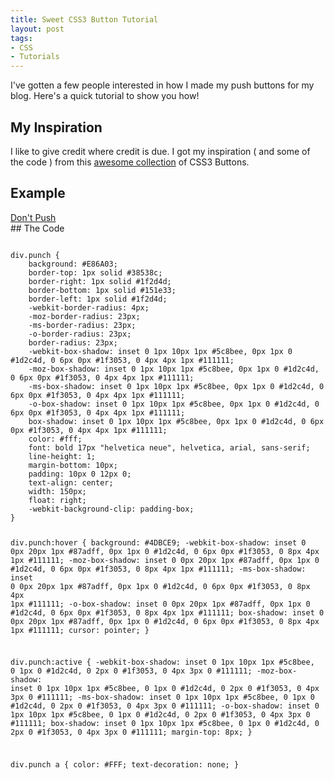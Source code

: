 ```yaml
--- 
title: Sweet CSS3 Button Tutorial
layout: post
tags: 
- CSS
- Tutorials
---
```

I've gotten a few people interested in how I made my push buttons for my blog. Here's a quick tutorial to show you how!
## My Inspiration
I like to give credit where credit is due. I got my inspiration ( and some of the code ) from this <a href="http://hellohappy.org/css3-buttons/">awesome collection</a> of CSS3 Buttons.
## Example
<div class="punch" style="float: left !important;"><a href="#">Don't Push</a></div>
<div style="clear: both;"></div>
## The Code
<pre rel="CSS"><code>
div.punch {
	background: #E86A03;
	border-top: 1px solid #38538c;
	border-right: 1px solid #1f2d4d;
	border-bottom: 1px solid #151e33;
	border-left: 1px solid #1f2d4d;
	-webkit-border-radius: 4px;
	-moz-border-radius: 23px;
	-ms-border-radius: 23px;
	-o-border-radius: 23px;
	border-radius: 23px;
	-webkit-box-shadow: inset 0 1px 10px 1px #5c8bee, 0px 1px 0 #1d2c4d, 0 6px 0px #1f3053, 0 4px 4px 1px #111111;
	-moz-box-shadow: inset 0 1px 10px 1px #5c8bee, 0px 1px 0 #1d2c4d, 0 6px 0px #1f3053, 0 4px 4px 1px #111111;
	-ms-box-shadow: inset 0 1px 10px 1px #5c8bee, 0px 1px 0 #1d2c4d, 0 6px 0px #1f3053, 0 4px 4px 1px #111111;
	-o-box-shadow: inset 0 1px 10px 1px #5c8bee, 0px 1px 0 #1d2c4d, 0 6px 0px #1f3053, 0 4px 4px 1px #111111;
	box-shadow: inset 0 1px 10px 1px #5c8bee, 0px 1px 0 #1d2c4d, 0 6px 0px #1f3053, 0 4px 4px 1px #111111;
	color: #fff;
	font: bold 17px "helvetica neue", helvetica, arial, sans-serif;
	line-height: 1;
	margin-bottom: 10px;
	padding: 10px 0 12px 0;
	text-align: center;
	width: 150px;
	float: right;
	-webkit-background-clip: padding-box; 
}

div.punch:hover {
	background: #4DBCE9;
	-webkit-box-shadow: inset 0 0px 20px 1px #87adff, 0px 1px 0 #1d2c4d, 0 6px 0px #1f3053, 0 8px 4px 1px #111111;
	-moz-box-shadow: inset 0 0px 20px 1px #87adff, 0px 1px 0 #1d2c4d, 0 6px 0px #1f3053, 0 8px 4px 1px #111111;
	-ms-box-shadow: inset 0 0px 20px 1px #87adff, 0px 1px 0 #1d2c4d, 0 6px 0px #1f3053, 0 8px 4px 1px #111111;
	-o-box-shadow: inset 0 0px 20px 1px #87adff, 0px 1px 0 #1d2c4d, 0 6px 0px #1f3053, 0 8px 4px 1px #111111;
	box-shadow: inset 0 0px 20px 1px #87adff, 0px 1px 0 #1d2c4d, 0 6px 0px #1f3053, 0 8px 4px 1px #111111;
	cursor: pointer; 
}

div.punch:active {
	-webkit-box-shadow: inset 0 1px 10px 1px #5c8bee, 0 1px 0 #1d2c4d, 0 2px 0 #1f3053, 0 4px 3px 0 #111111;
	-moz-box-shadow: inset 0 1px 10px 1px #5c8bee, 0 1px 0 #1d2c4d, 0 2px 0 #1f3053, 0 4px 3px 0 #111111;
	-ms-box-shadow: inset 0 1px 10px 1px #5c8bee, 0 1px 0 #1d2c4d, 0 2px 0 #1f3053, 0 4px 3px 0 #111111;
	-o-box-shadow: inset 0 1px 10px 1px #5c8bee, 0 1px 0 #1d2c4d, 0 2px 0 #1f3053, 0 4px 3px 0 #111111;
	box-shadow: inset 0 1px 10px 1px #5c8bee, 0 1px 0 #1d2c4d, 0 2px 0 #1f3053, 0 4px 3px 0 #111111;
	margin-top: 8px; 
}

div.punch a { color: #FFF; text-decoration: none; }


</code></pre>
